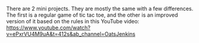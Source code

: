 There are 2 mini projects.
They are mostly the same with a few differences.
The first is a regular game of tic tac toe, and the other is an improved version of it based on the rules in this YouTube video: https://www.youtube.com/watch?v=ePxrVU4M9uA&t=412s&ab_channel=OatsJenkins
